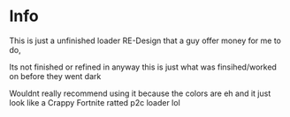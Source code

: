 # Info

This is just a unfinished loader RE-Design that a guy offer money for me to do,

Its not finished or refined in anyway this is just what was finsihed/worked on before they went dark


Wouldnt really recommend using it because the colors are eh and it just look like a Crappy Fortnite ratted p2c loader lol
